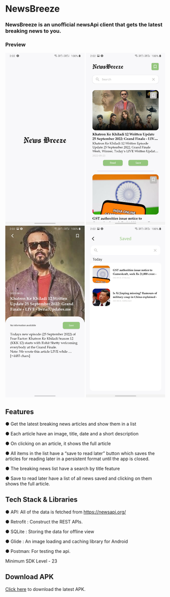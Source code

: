 # NewsBreeze

### NewsBreeze is an unofficial newsApi client that gets the latest breaking news to you.

### Preview

<p float="left">
  <img src="Screenshots/1.jpg" width="250" /> 
  <img src="Screenshots/2.jpg" width="250" /> 
   <img src="Screenshots/3.jpg" width="250" /> 
   <img src="Screenshots/4.jpg" width="250" /> 
</p>


## Features

● Get the latest breaking news articles and show them in a list

● Each article have an image, title, date and a short description

● On clicking on an article, it shows the full article

● All items in the list have a “save to read later” button which saves the articles
for reading later in a persistent format until the app is closed.

● The breaking news list have a search by title feature

● Save to read later have a list of all news saved and clicking on them shows
the full article.


## Tech Stack & Libraries
● API: All of the data is fetched from https://newsapi.org/

● Retrofit : Construct the REST APIs.

● SQLite : Storing the data for offline view

● Glide : An image loading and caching library for Android

● Postman: For testing the api.


Minimum SDK Level - 23



## Download APK
[Click here](https://drive.google.com/file/d/101J7qHvFtOh0O5c_ZJYHYN7HfRuv0eTc/view?usp=sharing) to download the latest APK.
